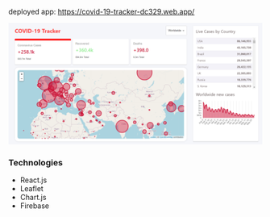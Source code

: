 deployed app: https://covid-19-tracker-dc329.web.app/
<br />
<div align="center">
  <img alt="Demo" src="https://raw.githubusercontent.com/Ik-williams/Portfolio/main/src/Assets/Projects/Covid-19-Tracker.png" />
</div>


### Technologies
<ul>
    <li>React.js</li>
    <li>Leaflet</li>
    <li>Chart.js</li>
    <li>Firebase</li>
</ul>